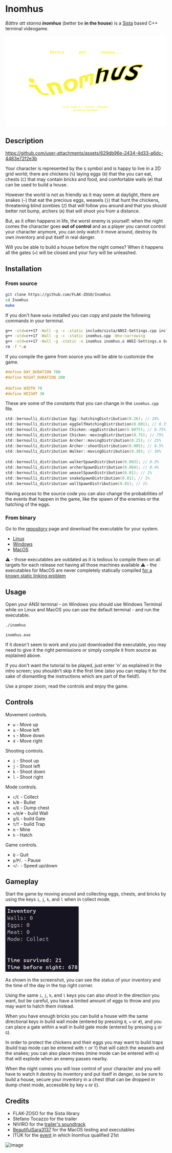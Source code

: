 # Inomhus

*Bättre att stanna **inomhus*** (better be **in the house**) is a [Sista](https://github.com/FLAK-ZOSO/Sista) based C++ terminal videogame.

![alt text](banner.png)

## Description

https://github.com/user-attachments/assets/629db96e-2434-4d33-a6dc-4483e72f2e3b

Your character is represented by the `$` symbol and is happy to live in a 2D grid world; there are chickens (`%`) laying eggs (`0`) that the you can eat, chests (`C`) that may contain bricks and food, and comfortable walls (`#`) that can be used to build a house.

However the world is not as friendly as it may seem at daylight, there are snakes (`~`) that eat the precious eggs, weasels (`}`) that hunt the chickens, threatening blind zombies (`Z`) that will follow you around and that you should better not bump, archers (`A`) that will shoot you from a distance.

But, as it often happens in life, the worst enemy is yourself: when the night comes the character goes **out of control** and as a player you cannot control your character anymore, you can only watch it move around, destroy its own inventory and put itself in real danger.

Will you be able to build a house before the night comes? When it happens all the gates (`=`) will be closed and your fury will be unleashed.

## Installation

### From source

```bash
git clone https://github.com/FLAK-ZOSO/Inomhus
cd Inomhus
make
```

If you don't have `make` installed you can copy and paste the following commands in your terminal.

```bash
g++ -std=c++17 -Wall -g -c -static include/sista/ANSI-Settings.cpp include/sista/border.cpp include/sista/coordinates.cpp include/sista/cursor.cpp include/sista/field.cpp include/sista/pawn.cpp
g++ -std=c++17 -Wall -g -c -static inomhus.cpp -Wno-narrowing
g++ -std=c++17 -Wall -g -static -o inomhus inomhus.o ANSI-Settings.o border.o coordinates.o cursor.o pawn.o field.o
rm -f *.o
```

If you compile the game from source you will be able to customize the game.

```c
#define DAY_DURATION 700
#define NIGHT_DURATION 200

#define WIDTH 70
#define HEIGHT 30
```

These are some of the constants that you can change in the `inomhus.cpp` file.

```c
std::bernoulli_distribution Egg::hatchingDistribution(0.26); // 26%
std::bernoulli_distribution eggSelfHatchingDistribution(0.001); // 0.1%
std::bernoulli_distribution Chicken::eggDistribution(0.0075); // 0.75%
std::bernoulli_distribution Chicken::movingDistribution(0.75); // 75%
std::bernoulli_distribution Archer::movingDistribution(0.25); // 25%
std::bernoulli_distribution Archer::shootDistribution(0.005); // 0.5%
std::bernoulli_distribution Walker::movingDistribution(0.30); // 30%

std::bernoulli_distribution walkerSpawnDistribution(0.003); // 0.3%
std::bernoulli_distribution archerSpawnDistribution(0.004); // 0.4%
std::bernoulli_distribution weaselSpawnDistribution(0.01); // 1%
std::bernoulli_distribution snakeSpawnDistribution(0.01); // 1%
std::bernoulli_distribution wallSpawnDistribution(0.01); // 1%
```

Having access to the source code you can also change the probabilities of the events that happen in the game, like the spawn of the enemies or the hatching of the eggs.

### From binary

Go to the [repository](https://github.com/FLAK-ZOSO/Inomhus) page and download the executable for your system.

- [Linux](https://github.com/FLAK-ZOSO/Inomhus/blob/main/inomhus)
- [Windows](https://github.com/FLAK-ZOSO/Inomhus/blob/main/inomhus.exe)
- [MacOS](https://github.com/FLAK-ZOSO/Inomhus/blob/main/inomhusApple)

⚠️ - those executables are outdated as it is tedious to compile them on all targets for each release not having all those machines available
⚠️ - the executables for MacOS are never completely statically compiled [for a known static linking problem](https://stackoverflow.com/questions/3801011/ld-library-not-found-for-lcrt0-o-on-osx-10-6-with-gcc-clang-static-flag/3801032#3801032)

## Usage

Open your ANSI terminal - on Windows you should use Windows Terminal while on Linux and MacOS you can use the default terminal - and run the executable.

```bash
./inomhus
```

```batch
inomhus.exe
```

If it doesn't seem to work and you just downloaded the executable, you may need to give it the right permissions or simply compile it from source as explained above.

If you don't want the tutorial to be played, just enter 'n' as explained in the intro screen; you shouldn't skip it the first time (also you can replay it for the sake of dismantling the instructions which are part of the field!).

Use a proper zoom, read the controls and enjoy the game.

## Controls

Movement controls.

- `w` - Move up
- `a` - Move left
- `s` - Move down
- `d` - Move right

Shooting controls.

- `i` - Shoot up
- `j` - Shoot left
- `k` - Shoot down
- `l` - Shoot right

Mode controls.

- `c`/`C` - Collect
- `b`/`B` - Bullet
- `e`/`E` - Dump chest
- `=`/`0`/`#` - build Wall
- `g`/`G` - build Gate
- `t`/`T` - build Trap
- `m` - Mine
- `h` - Hatch

Game controls.

- `Q` - Quit
- `p`/`P`/`.` - Pause
- `+`/`-` - Speed up/down

## Gameplay

Start the game by moving around and collecting eggs, chests, and bricks by using the keys `i`, `j`, `k`, and `l` when in `C`ollect mode.

![alt text](inventory.png)

As shown in the screenshot, you can see the status of your inventory and the time of the day in the top right corner.

Using the same `i`, `j`, `k`, and `l` keys you can also shoot in the direction you want, but be careful, you have a limited amount of eggs to throw and you may want to hatch them instead.

When you have enough bricks you can build a house with the same directional keys in build wall mode (entered by pressing `0`, `=` or `#`), and you can place a gate within a wall in build gate mode (entered by pressing `g` or `G`).

In order to protect the chickens and their eggs you may want to build traps (build trap mode can be entered with `t` or `T`) that will catch the weasels and the snakes; you can also place mines (mine mode can be entered with `m`) that will explode when an enemy passes nearby.

When the night comes you will lose control of your character and you will have to watch it destroy its inventory and put itself in danger, so be sure to build a house, secure your inventory in a chest (that can be dropped in dump chest mode, accessible by key `e` or `E`).

## Credits

- FLAK-ZOSO for the Sista library
- Stefano Tocazzo for the trailer
- NIVIRO for the [trailer's soundtrack](https://ncs.io/TheRiot)
- [BeautifulSara3137](https://github.com/BeautifulSara3137) for the MacOS testing and executables
- ITÜK for the [event](https://gamecamp.ituk.ee/event/08dcca81-1c54-47d0-8eda-151aa7b1e956) in which Inomhus qualified 21st

![image](https://github.com/user-attachments/assets/eeaffe2c-0c5d-4d5e-a665-6383e30d3a96)

